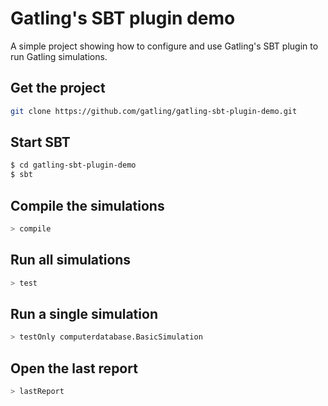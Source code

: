 Gatling's SBT plugin demo
=========================

A simple project showing how to configure and use Gatling's SBT plugin to run Gatling simulations. 

Get the project
---------------

```bash
git clone https://github.com/gatling/gatling-sbt-plugin-demo.git
```

Start SBT
---------

```bash
$ cd gatling-sbt-plugin-demo
$ sbt
```

Compile the simulations
-----------------------

```bash
> compile
```

Run all simulations
-------------------

```bash
> test
```

Run a single simulation
-----------------------

```bash
> testOnly computerdatabase.BasicSimulation
```

Open the last report
--------------------

```bash
> lastReport
```
